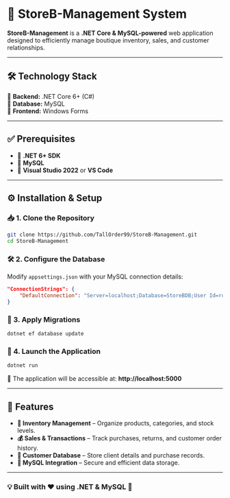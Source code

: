 # 🏪 StoreB-Management System

**StoreB-Management** is a **.NET Core & MySQL-powered** web application designed to efficiently manage boutique inventory, sales, and customer relationships.

---

## 🛠 Technology Stack

🔹 **Backend:** .NET Core 6+ (C#)  
🔹 **Database:** MySQL  
🔹 **Frontend:** Windows Forms  

---

## ✅ Prerequisites

- 📌 **.NET 6+ SDK**
- 📌 **MySQL**
- 📌 **Visual Studio 2022** or **VS Code**

---

## ⚙️ Installation & Setup

### 📥 1. Clone the Repository
```sh
git clone https://github.com/TallOrder99/StoreB-Management.git
cd StoreB-Management
```

### 🛠 2. Configure the Database
Modify `appsettings.json` with your MySQL connection details:
```json
"ConnectionStrings": {
    "DefaultConnection": "Server=localhost;Database=StoreBDB;User Id=root;Password=yourpassword;"
}
```

### 🔄 3. Apply Migrations
```sh
dotnet ef database update
```

### 🚀 4. Launch the Application
```sh
dotnet run
```
📌 The application will be accessible at: **http://localhost:5000**

---

## 📌 Features

- **🛒 Inventory Management** – Organize products, categories, and stock levels.
- **💰 Sales & Transactions** – Track purchases, returns, and customer order history.
- **👥 Customer Database** – Store client details and purchase records.
- **💾 MySQL Integration** – Secure and efficient data storage.


---

### 💡 Built with ❤️ using .NET & MySQL 🚀
